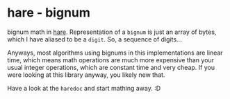 # hare - bignum

bignum math in [hare](https://harelang.org/). Representation of a `bignum` is
just an array of bytes, which I have aliased to be a `digit`. 
So, a sequence of digits...

Anyways, most algorithms using bignums in this implementations are linear time,
which means math operations are much more expensive than your usual integer
operations, which are constant time and very cheap. If you were looking at this
library anyway, you likely new that.

Have a look at the `haredoc` and start mathing away. :D
